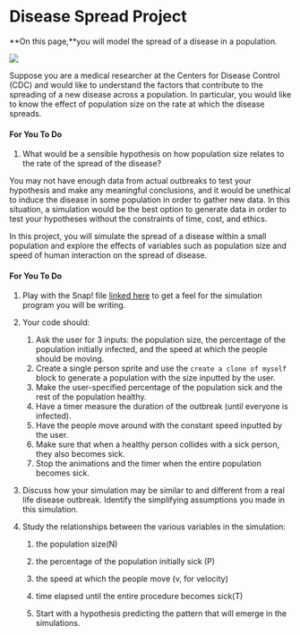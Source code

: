 # Disease Spread Project

**On this page,**you will model the spread of a disease in a population.

![](https://bjc.edc.org/bjc-r/img/5-algorithms/img_disease-spread/disease-spread.gif)



Suppose you are a medical researcher at the Centers for Disease Control \(CDC\) and would like to understand the factors that contribute to the spreading of a new disease across a population. In particular, you would like to know the effect of population size on the rate at which the disease spreads.

#### For You To Do

1. What would be a sensible hypothesis on how population size relates to the rate of the spread of the disease?

You may not have enough data from actual outbreaks to test your hypothesis and make any meaningful conclusions, and it would be unethical to induce the disease in some population in order to gather new data. In this situation, a simulation would be the best option to generate data in order to test your hypotheses without the constraints of time, cost, and ethics.

In this project, you will simulate the spread of a disease within a small population and explore the effects of variables such as population size and speed of human interaction on the spread of disease.

#### For You To Do

1. Play with the Snap! file [linked here](https://bjc.edc.org/bjc-r/cur/programming/5-algorithms/2-simulation/3c-disease-spread-interactive.html) to get a feel for the simulation program you will be writing.
2. Your code should:

   1. Ask the user for 3 inputs: the population size, the percentage of the population initially infected, and the speed at which the people should be moving.
   2. Create a single person sprite and use the `create a clone of myself `block to generate a population with the size inputted by the user.
   3. Make the user-specified percentage of the population sick and the rest of the population healthy. 
   4. Have a timer measure the duration of the outbreak \(until everyone is infected\).
   5. Have the people move around with the constant speed inputted by the user.
   6. Make sure that when a healthy person collides with a sick person, they also becomes sick.
   7. Stop the animations and the timer when the entire population becomes sick.

3. Discuss how your simulation may be similar to and different from a real life disease outbreak. Identify the simplifying assumptions you made in this simulation.
4. Study the relationships between the various variables in the simulation:

   1. the population size\(N\)

   2. the percentage of the population initially sick \(P\)

   3. the speed at which the people move \(v, for velocity\)

   4. time elapsed until the entire procedure becomes sick\(T\)

   5. Start with a hypothesis predicting the pattern that will emerge in the simulations.



